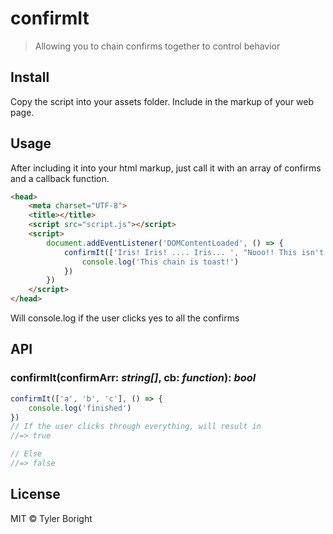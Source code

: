 # confirmIt
> Allowing you to chain confirms together to control behavior

## Install
Copy the script into your assets folder.  Include in the markup of your web page.

## Usage
After including it into your html markup, just call it with an array of confirms and a callback function.
```html
<head>
	<meta charset="UTF-8">
	<title></title>
	<script src="script.js"></script>
	<script>
		document.addEventListener('DOMContentLoaded', () => {
			confirmIt(['Iris! Iris! .... Iris... ', "Nooo!! This isn't happening!", "There's no reason for me to go on!", 'What... What am I fighting for?! '], () => {
				console.log('This chain is toast!')
			})
		})
	</script>
</head>
```

Will console.log if the user clicks yes to all the confirms

## API

### confirmIt(confirmArr: *string[]*, cb: *function*): *bool*
```js
confirmIt(['a', 'b', 'c'], () => {
	console.log('finished')
})
// If the user clicks through everything, will result in
//=> true

// Else
//=> false
```

## License

MIT © Tyler Boright
